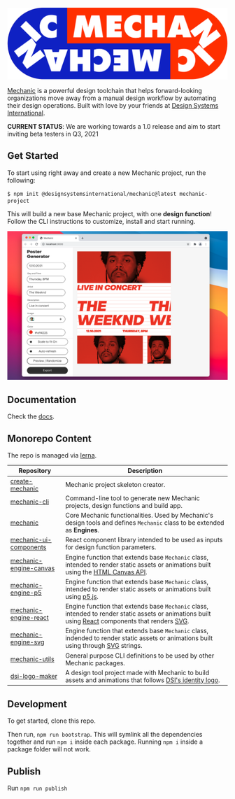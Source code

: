 <p align="center">
  <a href="https://mechanic.design/">
    <img alt="Mechanic Logo" src="https://raw.githubusercontent.com/designsystemsinternational/mechanic/master/doc/logo.png" width="600"
    >
  </a>
</p>

[Mechanic](https://mechanic.design/) is a powerful design toolchain that helps forward-looking organizations move away from a manual design workflow by automating their design operations. Built with love by your friends at [Design Systems International](https://designsystems.international/).

**CURRENT STATUS**: We are working towards a 1.0 release and aim to start inviting beta testers in Q3, 2021

## Get Started

To start using right away and create a new Mechanic project, run the following:

```
$ npm init @designsystemsinternational/mechanic@latest mechanic-project
```

This will build a new base Mechanic project, with one **design function**! Follow the CLI instructions to customize, install and start running.

<p align="center">
  <img alt="Mechanic App Screenshot" src="https://raw.githubusercontent.com/designsystemsinternational/mechanic/master/doc/screenshot.png" width="600">
</p>

## Documentation

Check the [docs](doc/doc.md).

## Monorepo Content

The repo is managed via [lerna](https://github.com/lerna/lerna).

| Repository                                                | Description                                                                                                                                                                                                                        |
| --------------------------------------------------------- | ---------------------------------------------------------------------------------------------------------------------------------------------------------------------------------------------------------------------------------- |
| [create-mechanic](packages/create-mechanic)               | Mechanic project skeleton creator.                                                                                                                                                                                                 |
| [mechanic-cli](packages/mechanic-cli)                     | Command-line tool to generate new Mechanic projects, design functions and build app.                                                                                                                                               |
| [mechanic](packages/mechanic)                             | Core Mechanic functionalities. Used by Mechanic's design tools and defines `Mechanic` class to be extended as **Engines**.                                                                                                         |
| [mechanic-ui-components](packages/mechanic-ui-components) | React component library intended to be used as inputs for design function parameters.                                                                                                                                              |
| [mechanic-engine-canvas](packages/mechanic-engine-canvas) | Engine function that extends base `Mechanic` class, intended to render static assets or animations built using the [HTML Canvas API](https://developer.mozilla.org/en-US/docs/Web/API/Canvas_API).                                 |
| [mechanic-engine-p5](packages/mechanic-engine-p5)         | Engine function that extends base `Mechanic` class, intended to render static assets or animations built using [p5.js](https://p5js.org/).                                                                                         |
| [mechanic-engine-react](packages/mechanic-engine-react)   | Engine function that extends base `Mechanic` class, intended to render static assets or animations built using [React](https://reactjs.org/) components that renders [SVG](https://developer.mozilla.org/en-US/docs/Glossary/SVG). |
| [mechanic-engine-svg](packages/mechanic-engine-svg)       | Engine function that extends base `Mechanic` class, indended to render static assets or animations built using through [SVG](https://developer.mozilla.org/en-US/docs/Glossary/SVG) strings.                                       |
| [mechanic-utils](packages/mechanic-utils)                 | General purpose CLI definitions to be used by other Mechanic packages.                                                                                                                                                             |
| [dsi-logo-maker](packages/dsi-logo-maker)                 | A design tool project made with Mechanic to build assets and animations that follows [DSI's identity logo](https://designsystems.international/).                                                                                  |

## Development

To get started, clone this repo.

Then run, `npm run bootstrap`. This will symlink all the dependencies together and run `npm i` inside each package. Running `npm i` inside a package folder will not work.

## Publish

Run `npm run publish`
